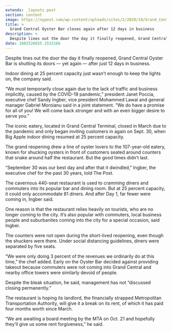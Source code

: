 ```yaml
--- 
extends: _layouts.post 
section: content 
image: https://nypost.com/wp-content/uploads/sites/2/2020/10/Grand_Central_Oyster_line.jpg?quality=90&strip=all&w=1200 
title: > 
  Grand Central Oyster Bar closes again after 12 days in business 
description: > 
  Despite lines out the door the day it finally reopened, Grand Central Oyster Bar is shutting its doors — yet again — after just 12 days in business.Indoor dining at 25 percent capacity just wasn’t enough to keep the lights on, the company said.The cavernous 440-seat restaurant is used to cramming diners and commuters into its popular bar and dining room.It’s also popular with commuters, local business people and suburbanites coming into the city for a special occasion, said Ingber.Early on the Oyster Bar decided against providing takeout because commuters were not coming into Grand Central and nearby office towers were similarly devoid of people. 
date: 1602526655.1532166 
--- 
```

Despite lines out the door the day it finally reopened, Grand Central Oyster Bar is shutting its doors — yet again — after just 12 days in business.

Indoor dining at 25 percent capacity just wasn’t enough to keep the lights on, the company said.

“We must temporarily close again due to the lack of traffic and business implicitly, caused by the COVID-19 pandemic,” president Janet Poccia, executive chef Sandy Ingber, vice president Mohammed Lawal and general manager Gabriel Moroianu said in a joint statement. “We do have a promise for all of you! We will come back stronger and with an even bigger desire to serve you.”

The iconic eatery, located in Grand Central Terminal, closed in March due to the pandemic and only began inviting customers in again on Sept. 30, when Big Apple indoor dining resumed at 25 percent capacity.

The grand reopening drew a line of oyster lovers to the 107-year-old eatery, known for shucking oysters in front of customers seated around counters that snake around half the restaurant. But the good times didn’t last.

“September 30 was our best day and after that it dwindled,” Ingber, the executive chef for the past 30 years, told The Post.

The cavernous 440-seat restaurant is used to cramming diners and commuters into its popular bar and dining room. But at 25 percent capacity, it could only accommodate 81 diners. And after Day 1, far fewer were coming in, Ingber said.

One reason is that the restaurant relies heavily on tourists, who are no longer coming to the city. It’s also popular with commuters, local business people and suburbanites coming into the city for a special occasion, said Ingber.

The counters were not open during the short-lived reopening, even though the shuckers were there. Under social distancing guidelines, diners were separated by five seats.

“We were only doing 3 percent of the revenues we ordinarily do at this time,” the chef added. Early on the Oyster Bar decided against providing takeout because commuters were not coming into Grand Central and nearby office towers were similarly devoid of people.

Despite the bleak situation, he said, management has not “discussed closing permanently.”

The restaurant is hoping its landlord, the financially strapped Metropolitan Transportation Authority, will give it a break on its rent, of which it has paid four months worth since March.

“We are awaiting a board meeting by the MTA on Oct. 21 and hopefully they’ll give us some rent forgiveness,” he said.